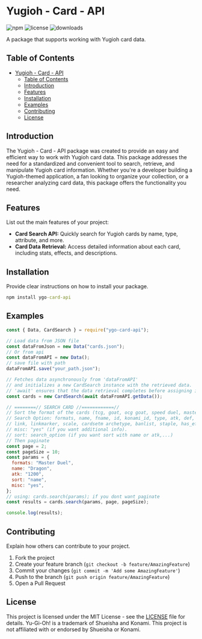 # Yugioh - Card - API

![npm](https://img.shields.io/npm/v/ygo-card-api) ![license](https://img.shields.io/npm/l/ygo-card-api) ![downloads](https://img.shields.io/npm/dm/ygo-card-api)

A package that supports working with Yugioh card data.

## Table of Contents

- [Yugioh - Card - API](#yugioh---card---api)
  - [Table of Contents](#table-of-contents)
  - [Introduction](#introduction)
  - [Features](#features)
  - [Installation](#installation)
  - [Examples](#examples)
  - [Contributing](#contributing)
  - [License](#license)

## Introduction

The Yugioh - Card - API package was created to provide an easy and efficient way to work with Yugioh card data. This package addresses the need for a standardized and convenient tool to search, retrieve, and manipulate Yugioh card information. Whether you're a developer building a Yugioh-themed application, a fan looking to organize your collection, or a researcher analyzing card data, this package offers the functionality you need.

## Features

List out the main features of your project:

- **Card Search API:** Quickly search for Yugioh cards by name, type, attribute, and more.
- **Card Data Retrieval:** Access detailed information about each card, including stats, effects, and descriptions.

## Installation

Provide clear instructions on how to install your package.

```cmd
npm install ygo-card-api
```

## Examples

```javascript
const { Data, CardSearch } = require("ygo-card-api");

// Load data from JSON file
const dataFromJson = new Data("cards.json");
// Or from api
const dataFromAPI = new Data();
// save file with path
dataFromAPI.save("your_path.json");

// Fetches data asynchronously from 'dataFromAPI'
// and initializes a new CardSearch instance with the retrieved data.
// 'await' ensures that the data retrieval completes before assigning it to 'cards'.
const cards = new CardSearch(await dataFromAPI.getData());

// ========// SEARCH CARD //============//
// Sort the format of the cards (tcg, goat, ocg goat, speed duel, master duel, rush duel, duel links).
// Search Option: formats, name, fname, id, konami_id, type, atk, def, level, race, attribute,
// link, linkmarker, scale, cardsetm archetype, banlist, staple, has_effect, startdate, enddate, dateregion.
// misc: "yes" (if you want additional info).
// sort: search_option (if you want sort with name or atk,...)
// Then paginate
const page = 2;
const pageSize = 10;
const params = {
  formats: "Master Duel",
  name: "Dragon",
  atk: "1200",
  sort: "name",
  misc: "yes",
};
// using: cards.search(params); if you dont want paginate
const results = cards.search(params, page, pageSize);

console.log(results);

```

## Contributing

Explain how others can contribute to your project.

1. Fork the project
2. Create your feature branch (`git checkout -b feature/AmazingFeature`)
3. Commit your changes (`git commit -m 'Add some AmazingFeature'`)
4. Push to the branch (`git push origin feature/AmazingFeature`)
5. Open a Pull Request

## License

This project is licensed under the MIT License - see the [LICENSE](LICENSE) file for details.
Yu-Gi-Oh! is a trademark of Shueisha and Konami. This project is not affiliated with or endorsed by Shueisha or Konami.
